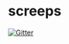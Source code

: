 # screeps

[![Gitter](https://badges.gitter.im/Join%20Chat.svg)](https://gitter.im/screeps-chat/screeps?utm_source=badge&utm_medium=badge&utm_campaign=pr-badge&utm_content=badge)